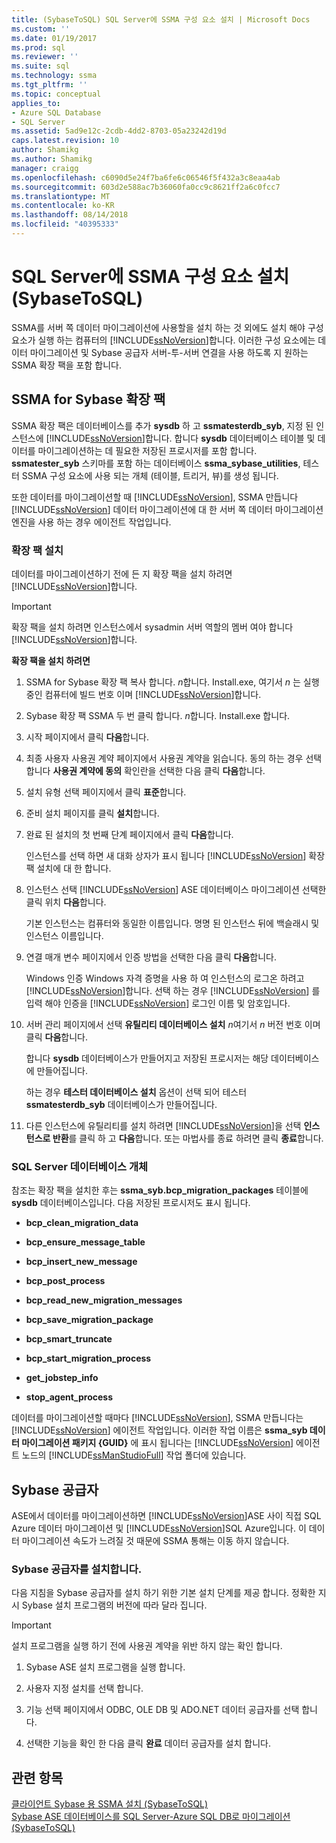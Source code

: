```yaml
---
title: (SybaseToSQL) SQL Server에 SSMA 구성 요소 설치 | Microsoft Docs
ms.custom: ''
ms.date: 01/19/2017
ms.prod: sql
ms.reviewer: ''
ms.suite: sql
ms.technology: ssma
ms.tgt_pltfrm: ''
ms.topic: conceptual
applies_to:
- Azure SQL Database
- SQL Server
ms.assetid: 5ad9e12c-2cdb-4dd2-8703-05a23242d19d
caps.latest.revision: 10
author: Shamikg
ms.author: Shamikg
manager: craigg
ms.openlocfilehash: c6090d5e24f7ba6fe6c06546f5f432a3c8eaa4ab
ms.sourcegitcommit: 603d2e588ac7b36060fa0cc9c8621ff2a6c0fcc7
ms.translationtype: MT
ms.contentlocale: ko-KR
ms.lasthandoff: 08/14/2018
ms.locfileid: "40395333"
---
```

# <a name="installing-ssma-components-on-sql-server-sybasetosql"></a>SQL Server에 SSMA 구성 요소 설치(SybaseToSQL)
SSMA를 서버 쪽 데이터 마이그레이션에 사용할을 설치 하는 것 외에도 설치 해야 구성 요소가 실행 하는 컴퓨터의 [!INCLUDE[ssNoVersion](../../includes/ssnoversion-md.md)]합니다. 이러한 구성 요소에는 데이터 마이그레이션 및 Sybase 공급자 서버-투-서버 연결을 사용 하도록 지 원하는 SSMA 확장 팩을 포함 합니다.  
  
## <a name="ssma-for-sybase-extension-pack"></a>SSMA for Sybase 확장 팩  
SSMA 확장 팩은 데이터베이스를 추가 **sysdb** 하 고 **ssmatesterdb_syb**, 지정 된 인스턴스에 [!INCLUDE[ssNoVersion](../../includes/ssnoversion-md.md)]합니다. 합니다 **sysdb** 데이터베이스 테이블 및 데이터를 마이그레이션하는 데 필요한 저장된 프로시저를 포함 합니다. **ssmatester_syb** 스키마를 포함 하는 데이터베이스 **ssma_sybase_utilities**, 테스터 SSMA 구성 요소에 사용 되는 개체 (테이블, 트리거, 뷰)를 생성 됩니다.  
  
또한 데이터를 마이그레이션할 때 [!INCLUDE[ssNoVersion](../../includes/ssnoversion-md.md)], SSMA 만듭니다 [!INCLUDE[ssNoVersion](../../includes/ssnoversion-md.md)] 데이터 마이그레이션에 대 한 서버 쪽 데이터 마이그레이션 엔진을 사용 하는 경우 에이전트 작업입니다.  
  
### <a name="installing-the-extension-pack"></a>확장 팩 설치  
데이터를 마이그레이션하기 전에 든 지 확장 팩을 설치 하려면 [!INCLUDE[ssNoVersion](../../includes/ssnoversion-md.md)]합니다.  
  
> [!IMPORTANT]  
> 확장 팩을 설치 하려면 인스턴스에서 sysadmin 서버 역할의 멤버 여야 합니다 [!INCLUDE[ssNoVersion](../../includes/ssnoversion-md.md)]합니다.  
  
**확장 팩을 설치 하려면**  
  
1.  SSMA for Sybase 확장 팩 복사 합니다. *n*합니다. Install.exe, 여기서 *n* 는 실행 중인 컴퓨터에 빌드 번호 이며 [!INCLUDE[ssNoVersion](../../includes/ssnoversion-md.md)]합니다.  
  
2.  Sybase 확장 팩 SSMA 두 번 클릭 합니다. *n*합니다. Install.exe 합니다.  
  
3.  시작 페이지에서 클릭 **다음**합니다.  
  
4.  최종 사용자 사용권 계약 페이지에서 사용권 계약을 읽습니다. 동의 하는 경우 선택 합니다 **사용권 계약에 동의** 확인란을 선택한 다음 클릭 **다음**합니다.  
  
5.  설치 유형 선택 페이지에서 클릭 **표준**합니다.  
  
6.  준비 설치 페이지를 클릭 **설치**합니다.  
  
7.  완료 된 설치의 첫 번째 단계 페이지에서 클릭 **다음**합니다.  
  
    인스턴스를 선택 하면 새 대화 상자가 표시 됩니다 [!INCLUDE[ssNoVersion](../../includes/ssnoversion-md.md)] 확장 팩 설치에 대 한 합니다.  
  
8.  인스턴스 선택 [!INCLUDE[ssNoVersion](../../includes/ssnoversion-md.md)] ASE 데이터베이스 마이그레이션 선택한 클릭 위치 **다음**합니다.  
  
    기본 인스턴스는 컴퓨터와 동일한 이름입니다. 명명 된 인스턴스 뒤에 백슬래시 및 인스턴스 이름입니다.  
  
9. 연결 매개 변수 페이지에서 인증 방법을 선택한 다음 클릭 **다음**합니다.  
  
    Windows 인증 Windows 자격 증명을 사용 하 여 인스턴스의 로그온 하려고 [!INCLUDE[ssNoVersion](../../includes/ssnoversion-md.md)]합니다. 선택 하는 경우 [!INCLUDE[ssNoVersion](../../includes/ssnoversion-md.md)] 를 입력 해야 인증을 [!INCLUDE[ssNoVersion](../../includes/ssnoversion-md.md)] 로그인 이름 및 암호입니다.  
  
10. 서버 관리 페이지에서 선택 **유틸리티 데이터베이스 설치** *n*여기서 *n* 버전 번호 이며 클릭 **다음**합니다.  
  
    합니다 **sysdb** 데이터베이스가 만들어지고 저장된 프로시저는 해당 데이터베이스에 만들어집니다.  
  
    하는 경우 **테스터 데이터베이스 설치** 옵션이 선택 되어 테스터 **ssmatesterdb_syb** 데이터베이스가 만들어집니다.  
  
11. 다른 인스턴스에 유틸리티를 설치 하려면 [!INCLUDE[ssNoVersion](../../includes/ssnoversion-md.md)]을 선택 **인스턴스로 반환**를 클릭 하 고 **다음**합니다. 또는 마법사를 종료 하려면 클릭 **종료**합니다.  
  
### <a name="sql-server-database-objects"></a>SQL Server 데이터베이스 개체  
참조는 확장 팩을 설치한 후는 **ssma_syb.bcp_migration_packages** 테이블에 **sysdb** 데이터베이스입니다. 다음 저장된 프로시저도 표시 됩니다.  
  
-   **bcp_clean_migration_data**  
  
-   **bcp_ensure_message_table**  
  
-   **bcp_insert_new_message**  
  
-   **bcp_post_process**  
  
-   **bcp_read_new_migration_messages**  
  
-   **bcp_save_migration_package**  
  
-   **bcp_smart_truncate**  
  
-   **bcp_start_migration_process**  
  
-   **get_jobstep_info**  
  
-   **stop_agent_process**  
  
데이터를 마이그레이션할 때마다 [!INCLUDE[ssNoVersion](../../includes/ssnoversion-md.md)], SSMA 만듭니다는 [!INCLUDE[ssNoVersion](../../includes/ssnoversion-md.md)] 에이전트 작업입니다. 이러한 작업 이름은 **ssma_syb 데이터 마이그레이션 패키지 {GUID}** 에 표시 됩니다는 [!INCLUDE[ssNoVersion](../../includes/ssnoversion-md.md)] 에이전트 노드의 [!INCLUDE[ssManStudioFull](../../includes/ssmanstudiofull-md.md)] 작업 폴더에 있습니다.  
  
## <a name="sybase-providers"></a>Sybase 공급자  
ASE에서 데이터를 마이그레이션하면 [!INCLUDE[ssNoVersion](../../includes/ssnoversion-md.md)]ASE 사이 직접 SQL Azure 데이터 마이그레이션 및 [!INCLUDE[ssNoVersion](../../includes/ssnoversion-md.md)]SQL Azure입니다. 이 데이터 마이그레이션 속도가 느려질 것 때문에 SSMA 통해는 이동 하지 않습니다.  
  
### <a name="installing-the-sybase-providers"></a>Sybase 공급자를 설치합니다.  
다음 지침을 Sybase 공급자를 설치 하기 위한 기본 설치 단계를 제공 합니다. 정확한 지시 Sybase 설치 프로그램의 버전에 따라 달라 집니다.  
  
> [!IMPORTANT]  
> 설치 프로그램을 실행 하기 전에 사용권 계약을 위반 하지 않는 확인 합니다.  
  
1.  Sybase ASE 설치 프로그램을 실행 합니다.  
  
2.  사용자 지정 설치를 선택 합니다.  
  
3.  기능 선택 페이지에서 ODBC, OLE DB 및 ADO.NET 데이터 공급자를 선택 합니다.  
  
4.  선택한 기능을 확인 한 다음 클릭 **완료** 데이터 공급자를 설치 합니다.  
  
## <a name="see-also"></a>관련 항목  
[클라이언트 Sybase 용 SSMA 설치 &#40;SybaseToSQL&#41;](../../ssma/sybase/installing-ssma-for-sybase-client-sybasetosql.md)  
[Sybase ASE 데이터베이스를 SQL Server-Azure SQL DB로 마이그레이션 &#40;SybaseToSQL&#41;](../../ssma/sybase/migrating-sybase-ase-databases-to-sql-server-azure-sql-db-sybasetosql.md)  
  
